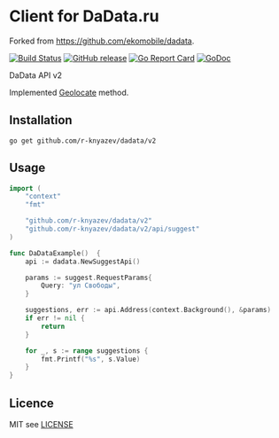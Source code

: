# Client for DaData.ru

Forked from https://github.com/ekomobile/dadata.


[![Build Status](https://travis-ci.org/ekomobile/dadata.svg)](https://travis-ci.org/ekomobile/dadata)
[![GitHub release](https://img.shields.io/github/release/ekomobile/dadata.svg)](https://github.com/ekomobile/dadata/releases)
[![Go Report Card](https://goreportcard.com/badge/github.com/ekomobile/dadata)](https://goreportcard.com/report/github.com/ekomobile/dadata)
[![GoDoc](https://godoc.org/github.com/ekomobile/dadata?status.svg)](https://godoc.org/github.com/ekomobile/dadata)

DaData API v2

Implemented [Geolocate](https://dadata.ru/api/geolocate/) method.

## Installation

`go get github.com/r-knyazev/dadata/v2`

## Usage
```go
import (
	"context"
	"fmt"

	"github.com/r-knyazev/dadata/v2"
	"github.com/r-knyazev/dadata/v2/api/suggest"
)

func DaDataExample()  {
	api := dadata.NewSuggestApi()

	params := suggest.RequestParams{
		Query: "ул Свободы",
	}

	suggestions, err := api.Address(context.Background(), &params)
	if err != nil {
		return
	}

	for _, s := range suggestions {
		fmt.Printf("%s", s.Value)
	}
}
```

## Licence
MIT see [LICENSE](LICENSE)
